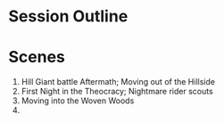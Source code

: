 # Session Outline

# Scenes
1. Hill Giant battle Aftermath; Moving out of the Hillside
2. First Night in the Theocracy; Nightmare rider scouts
3. Moving into the Woven Woods
4. 